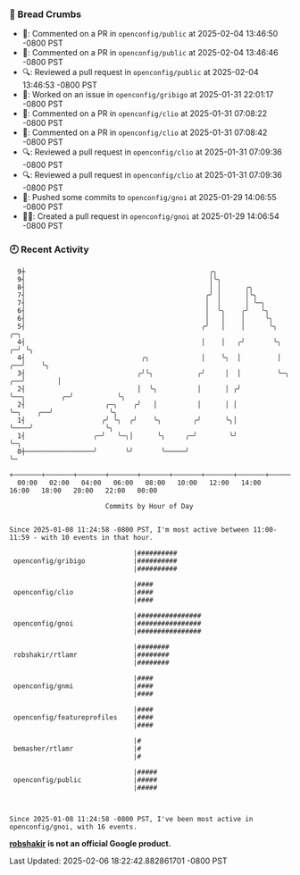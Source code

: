 ### 🍞 Bread Crumbs

 * 💬: Commented on a PR in  `openconfig/public` at 2025-02-04 13:46:50 -0800 PST
 * 💬: Commented on a PR in  `openconfig/public` at 2025-02-04 13:46:46 -0800 PST
 * 🔍: Reviewed a pull request in  `openconfig/public` at 2025-02-04 13:46:53 -0800 PST
 * 👀: Worked on an issue in `openconfig/gribigo` at 2025-01-31 22:01:17 -0800 PST
 * 💬: Commented on a PR in  `openconfig/clio` at 2025-01-31 07:08:22 -0800 PST
 * 💬: Commented on a PR in  `openconfig/clio` at 2025-01-31 07:08:42 -0800 PST
 * 🔍: Reviewed a pull request in  `openconfig/clio` at 2025-01-31 07:09:36 -0800 PST
 * 🔍: Reviewed a pull request in  `openconfig/clio` at 2025-01-31 07:09:36 -0800 PST
 * 🚢: Pushed some commits to `openconfig/gnoi` at 2025-01-29 14:06:55 -0800 PST
 * ✍🏼: Created a pull request in `openconfig/gnoi` at 2025-01-29 14:06:54 -0800 PST

### 🕘 Recent Activity
```
  9┼                                              ╭╮
  9┤                                              │╰╮
  8┤                                              │ │      ╭╮
  7┤                                             ╭╯ │      │╰╮
  7┤                                             │  │      │ ╰─╮
  6┤                                             │  ╰╮    ╭╯   ╰╮
  6┤                                             │   │    │     ╰╮
  5┤                                            ╭╯   │    │      ╰╮                         ╭─╮
  4┤                                            │    │   ╭╯       ╰╮                      ╭─╯ ╰╮
  4┤                             ╭╮             │    ╰╮  │         │                   ╭──╯    ╰╮
  3┤                            ╭╯╰╮           ╭╯     │  │         ╰─╮              ╭──╯        │
  2┤                            │  ╰╮          │      │ ╭╯           ╰──╮         ╭─╯           ╰╮
  2┤                    ╭─╮    ╭╯   │          │      │ │               ╰─╮    ╭──╯              ╰╮
  1┤                   ╭╯ ╰╮  ╭╯    ╰╮        ╭╯      ╰╮│                 ╰────╯                  ╰╮
  1┤                 ╭─╯   ╰─╮│      ╰╮     ╭─╯        ╰╯                                          ╰─╮
  0┼─────────────────╯       ╰╯       ╰─────╯                                                        ╰─
    +───────+───────+───────+───────+───────+───────+───────+───────+───────+───────+───────+───────+────
  00:00   02:00   04:00   06:00   08:00   10:00   12:00   14:00   16:00   18:00   20:00   22:00   00:00   

						Commits by Hour of Day


Since 2025-01-08 11:24:58 -0800 PST, I'm most active between 11:00-11:59 - with 10 events in that hour.

```



```
                               |##########
 openconfig/gribigo            |##########
                               |##########

                               |####
 openconfig/clio               |####
                               |####

                               |################
 openconfig/gnoi               |################
                               |################

                               |########
 robshakir/rtlamr              |########
                               |########

                               |####
 openconfig/gnmi               |####
                               |####

                               |####
 openconfig/featureprofiles    |####
                               |####

                               |#
 bemasher/rtlamr               |#
                               |#

                               |#####
 openconfig/public             |#####
                               |#####



Since 2025-01-08 11:24:58 -0800 PST, I've been most active in openconfig/gnoi, with 16 events.

```
**[robshakir](mailto:robjs@google.com) is not an official Google product.**  


Last Updated: 2025-02-06 18:22:42.882861701 -0800 PST

